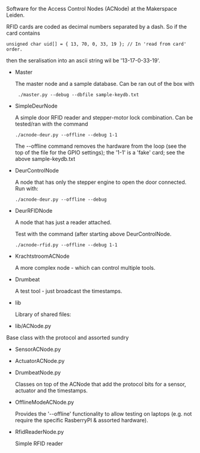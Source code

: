 Software for the Access Control Nodes (ACNode) at the
Makerspace Leiden.

RFID cards are coded as decimal numbers separated by a dash. So if the card contains

    unsigned char uid[] = { 13, 70, 0, 33, 19 }; // In 'read from card' order.

then the seralisation into an ascii string wil be '13-17-0-33-19'.

* Master

  The master node and a sample database. Can be ran out of the box with

       ./master.py --debug --dbfile sample-keydb.txt 

* SimpleDeurNode

  A simple door RFID reader and stepper-motor lock combination. Can be tested/ran with the command

      ./acnode-deur.py --offline --debug 1-1

  The --offline command removes the hardware from the loop (see the top of the file for the GPIO settings); the '1-1' is a 'fake' card; see the above sample-keydb.txt

* DeurControlNode

  A node that has only the stepper engine to open the door connected. Run with:

      ./acnode-deur.py --offline --debug

* DeurRFIDNode

  A node that has just a reader attached. 

  Test with the command (after starting above DeurControlNode.  

      ./acnode-rfid.py --offline --debug 1-1

* KrachtstroomACNode
      
  A more complex node - which can control multiple tools.

* Drumbeat

  A test tool - just broadcast the timestamps.

* lib

  Library of shared files:

 * lib/ACNode.py

  Base class with the protocol and assorted sundry

 * SensorACNode.py
 * ActuatorACNode.py
 * DrumbeatNode.py

   Classes on top of the ACNode that add the protocol bits for a sensor, actuator and the timestamps.

 * OfflineModeACNode.py

   Provides the '--offline' functionality to allow testing on laptops (e.g. not require the specific RasberryPI & assorted hardware).

 * RfidReaderNode.py

   Simple RFID reader
